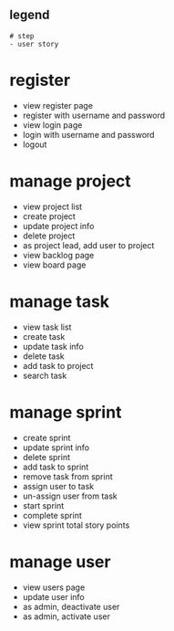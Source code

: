 ## legend
    # step
    - user story

# register
- view register page
- register with username and password
- view login page
- login with username and password
- logout

# manage project
- view project list
- create project
- update project info
- delete project
- as project lead, add user to project
- view backlog page
- view board page

# manage task
- view task list
- create task
- update task info
- delete task
- add task to project
- search task

# manage sprint
- create sprint
- update sprint info
- delete sprint
- add task to sprint
- remove task from sprint
- assign user to task
- un-assign user from task
- start sprint
- complete sprint
- view sprint total story points

# manage user
- view users page
- update user info
- as admin, deactivate user
- as admin, activate user
